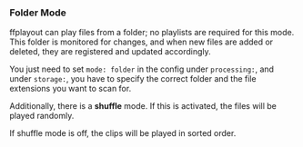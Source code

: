 ### Folder Mode

ffplayout can play files from a folder; no playlists are required for this mode. This folder is monitored for changes, and when new files are added or deleted, they are registered and updated accordingly.

You just need to set `mode: folder` in the config under `processing:`, and under `storage:`, you have to specify the correct folder and the file extensions you want to scan for.

Additionally, there is a **shuffle** mode. If this is activated, the files will be played randomly.

If shuffle mode is off, the clips will be played in sorted order.
